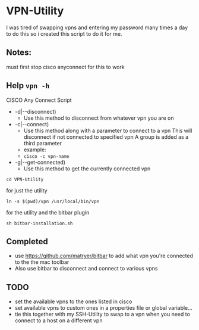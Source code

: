 # VPN-Utility
I was tired of swapping vpns and entering my password many times a day to do this
so i created this script to do it for me.

## Notes:
must first stop cisco anyconnect for this to work

## Help `vpn -h`
CISCO Any Connect Script
- -d|--disconnect)
  - Use this method to disconnect from whatever vpn you are on
- -c|--connect)
  - Use this method along with a parameter to connect to a vpn
  This will disconnect if not connected to specified vpn
  A group is added as a third parameter
  - example:
  - `cisco -c vpn-name`
- -g|--get-connected)
  - Use this method to get the currently connected vpn

`cd VPN-Utility`

for just the utility

`ln -s $(pwd)/vpn /usr/local/bin/vpn`

for the utility and the bitbar plugin

`sh bitbar-installation.sh`

## Completed
- use https://github.com/matryer/bitbar to add what vpn you're connected to the the
mac toolbar
- Also use bitbar to disconnect and connect to various vpns

## TODO
- set the available vpns to the ones listed in cisco
- set available vpns to custom ones in a properties file or global variable...
- tie this together with my SSH-Utility to swap to a vpn when you need to connect
to a host on a different vpn

